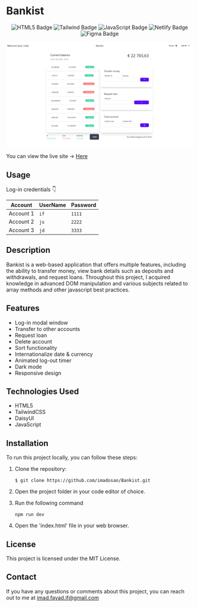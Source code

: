 # Bankist

<div align='center'>

![HTML5 Badge](https://img.shields.io/badge/HTML5-E34F26?style=for-the-badge&logo=html5&logoColor=white) ![Tailwind Badge](https://img.shields.io/badge/Tailwind_CSS-38B2AC?style=for-the-badge&logo=tailwind-css&logoColor=white) ![JavaScript Badge](https://img.shields.io/badge/JavaScript-323330?style=for-the-badge&logo=javascript&logoColor=F7DF1E)
![Netlify Badge](https://img.shields.io/badge/Netlify-00C7B7?style=for-the-badge&logo=netlify&logoColor=white)
![Figma Badge](https://img.shields.io/badge/Figma-F24E1E?style=for-the-badge&logo=figma&logoColor=white)

</div>

![Sceenshot](images/sceenshot.png)

You can view the live site -> [Here](https://bankist-imad.netlify.app/)

## Usage

Log-in credentials 👇

| Account   | UserName | Password |
| --------- | -------- | -------- |
| Account 1 | `if`     | `1111`   |
| Account 2 | `js`     | `2222`   |
| Account 3 | `jd`     | `3333`   |

## Description

Bankist is a web-based application that offers multiple features, including the ability to transfer money, view bank details such as deposits and withdrawals, and request loans. Throughout this project, I acquired knowledge in advanced DOM manipulation and various subjects related to array methods and other javascript best practices.

## Features

- Log-in modal window
- Transfer to other accounts
- Request loan
- Delete account
- Sort functionality
- Internationalize date & currency
- Animated log-out timer
- Dark mode
- Responsive design

## Technologies Used

- HTML5
- TailwindCSS
- DaisyUI
- JavaScript

## Installation

To run this project locally, you can follow these steps:

1. Clone the repository:

   ```
   $ git clone https://github.com/imadosan/Bankist.git
   ```

2. Open the project folder in your code editor of choice.
3. Run the following command
   ```
   npm run dev
   ```
4. Open the 'index.html' file in your web browser.

## License

This project is licensed under the MIT License.

## Contact

If you have any questions or comments about this project, you can reach out to me at imad.fayad.if@gmail.com
